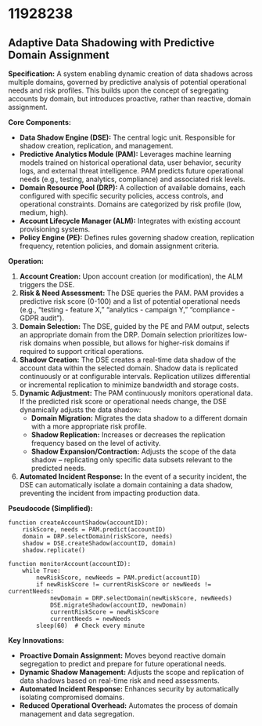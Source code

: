 # 11928238

## Adaptive Data Shadowing with Predictive Domain Assignment

**Specification:** A system enabling dynamic creation of data shadows across multiple domains, governed by predictive analysis of potential operational needs and risk profiles. This builds upon the concept of segregating accounts by domain, but introduces proactive, rather than reactive, domain assignment.

**Core Components:**

*   **Data Shadow Engine (DSE):**  The central logic unit. Responsible for shadow creation, replication, and management.
*   **Predictive Analytics Module (PAM):**  Leverages machine learning models trained on historical operational data, user behavior, security logs, and external threat intelligence. PAM predicts future operational needs (e.g., testing, analytics, compliance) and associated risk levels.
*   **Domain Resource Pool (DRP):** A collection of available domains, each configured with specific security policies, access controls, and operational constraints.  Domains are categorized by risk profile (low, medium, high).
*   **Account Lifecycle Manager (ALM):** Integrates with existing account provisioning systems.
*   **Policy Engine (PE):**  Defines rules governing shadow creation, replication frequency, retention policies, and domain assignment criteria.

**Operation:**

1.  **Account Creation:**  Upon account creation (or modification), the ALM triggers the DSE.
2.  **Risk & Need Assessment:** The DSE queries the PAM. PAM provides a predictive risk score (0-100) and a list of potential operational needs (e.g., “testing - feature X,” “analytics - campaign Y,” “compliance - GDPR audit”).
3.  **Domain Selection:**  The DSE, guided by the PE and PAM output, selects an appropriate domain from the DRP. Domain selection prioritizes low-risk domains when possible, but allows for higher-risk domains if required to support critical operations.
4.  **Shadow Creation:** The DSE creates a real-time data shadow of the account data within the selected domain.  Shadow data is replicated continuously or at configurable intervals. Replication utilizes differential or incremental replication to minimize bandwidth and storage costs.
5.  **Dynamic Adjustment:** The PAM continuously monitors operational data. If the predicted risk score or operational needs change, the DSE dynamically adjusts the data shadow:
    *   **Domain Migration:**  Migrates the data shadow to a different domain with a more appropriate risk profile.
    *   **Shadow Replication:** Increases or decreases the replication frequency based on the level of activity.
    *   **Shadow Expansion/Contraction:**  Adjusts the scope of the data shadow – replicating only specific data subsets relevant to the predicted needs.
6.  **Automated Incident Response:** In the event of a security incident, the DSE can automatically isolate a domain containing a data shadow, preventing the incident from impacting production data.

**Pseudocode (Simplified):**

```
function createAccountShadow(accountID):
    riskScore, needs = PAM.predict(accountID)
    domain = DRP.selectDomain(riskScore, needs)
    shadow = DSE.createShadow(accountID, domain)
    shadow.replicate()

function monitorAccount(accountID):
    while True:
        newRiskScore, newNeeds = PAM.predict(accountID)
        if newRiskScore != currentRiskScore or newNeeds != currentNeeds:
            newDomain = DRP.selectDomain(newRiskScore, newNeeds)
            DSE.migrateShadow(accountID, newDomain)
            currentRiskScore = newRiskScore
            currentNeeds = newNeeds
        sleep(60)  # Check every minute
```

**Key Innovations:**

*   **Proactive Domain Assignment:** Moves beyond reactive domain segregation to predict and prepare for future operational needs.
*   **Dynamic Shadow Management:** Adjusts the scope and replication of data shadows based on real-time risk and need assessments.
*   **Automated Incident Response:** Enhances security by automatically isolating compromised domains.
*   **Reduced Operational Overhead:** Automates the process of domain management and data segregation.